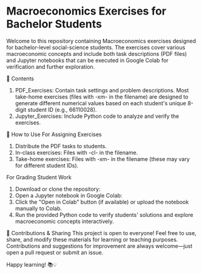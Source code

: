 # Macroeconomics Exercises for Bachelor Students
Welcome to this repository containing Macroeconomics exercises designed for bachelor-level social-science students. 
The exercises cover various macroeconomic concepts and include both task descriptions (PDF files) and Jupyter notebooks that can be executed in Google Colab for verification and further exploration.

📂 Contents
1) PDF_Exercises: Contain task settings and problem descriptions. Most take-home exercises (files with -xm- in the filename) are designed to generate different numerical values based on each student's unique 8-digit student ID (e.g., 66110028).
2) Jupyter_Exercises: Include Python code to analyze and verify the exercises.

🚀 How to Use
For Assigning Exercises
1) Distribute the PDF tasks to students.
2) In-class exercises: Files with -cl- in the filename.
3) Take-home exercises: Files with -xm- in the filename (these may vary for different student IDs).

For Grading Student Work
1) Download or clone the repository:
2) Open a Jupyter notebook in Google Colab:
3) Click the "Open in Colab" button (if available) or upload the notebook manually to Colab.
4) Run the provided Python code to verify students' solutions and explore macroeconomic concepts interactively.

📢 Contributions & Sharing
This project is open to everyone! Feel free to use, share, and modify these materials for learning or teaching purposes. Contributions and suggestions for improvement are always welcome—just open a pull request or submit an issue.

Happy learning! 📚💡
